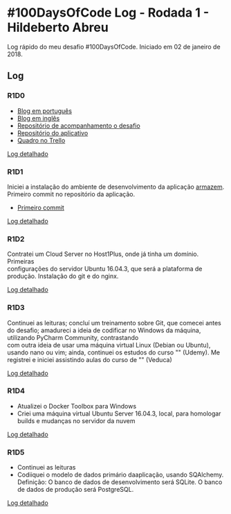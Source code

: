 # #100DaysOfCode Log - Rodada 1 - Hildeberto Abreu

Log rápido do meu desafio #100DaysOfCode. Iniciado em 02 de janeiro de 2018.

## Log

### R1D0 

* [Blog em português](https://hilam.github.io)
* [Blog em inglês](https://medium.com/itfacets)
* [Repositório de acompanhamento o desafio](https://github.com/hilam/100-days-of-code)
* [Repositório do aplicativo](https://github.com/hilam/armazem)
* [Quadro no Trello](https://trello.com/b/zKO1ooa0/100daysofcode)

[Log detalhado](log_pt-br.md#dia-0-02-de-janeiro-de-2018)

### R1D1

Iniciei a instalação do ambiente de desenvolvimento da aplicação 
[armazem](https://github.com/hilam/armazem). Primeiro commit no repositório 
da aplicação.
* [Primeiro commit](https://github.com/hilam/armazem/commit/454cc003a1fe2819300650eaa8c9c9ad68d4f4f8)

[Log detalhado](log_pt-br.md#dia-1-03-de-janeiro-de-2018)

### R1D2

Contratei um Cloud Server no Host1Plus, onde já tinha um domínio. Primeiras  
configurações do servidor Ubuntu 16.04.3, que será a plataforma de produção. 
Instalação do git e do nginx.

[Log detalhado](log_pt-br.md#dia-2-04-de-janeiro-de-2018)

### R1D3

Continuei as leituras; concluí um treinamento sobre Git, que comecei antes do desafio; amadureci a ideia de 
codificar no Windows da máquina, utilizando PyCharm Community, contrastando  
com outra ideia de usar uma máquina virtual Linux (Debian ou Ubuntu), usando 
nano ou vim; ainda, continuei os estudos do curso "" (Udemy). Me registrei e 
iniciei assistindo aulas do curso de "" (Veduca) 

[Log detalhado](log_pt-br.md#dia-3-05-de-janeiro-de-2018)

### R1D4

* Atualizei o Docker Toolbox para Windows
* Criei uma máquina virtual Ubuntu Server 16.04.3, local, para homologar 
builds e mudanças no servidor da nuvem

[Log detalhado](log_pt-br.md#dia-4-06-de-janeiro-de-2018)

### R1D5

* Continuei as leituras
* Codiiquei o modelo de dados primário daaplicação, usando SQAlchemy. 
Definição: O banco de dados de desenvolvimento será SQLite. O banco 
de dados de produção será PostgreSQL.

[Log detalhado](log_pt-br.md#dia-5-08-de-janeiro-de-2018)
